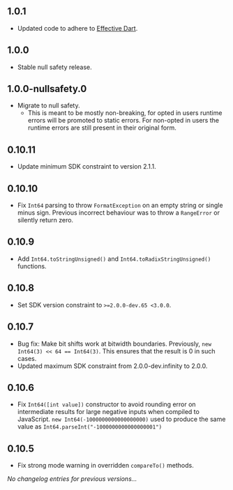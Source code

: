 ## 1.0.1

* Updated code to adhere to
[Effective Dart](https://dart.dev/guides/language/effective-dart).

## 1.0.0

* Stable null safety release.

## 1.0.0-nullsafety.0

* Migrate to null safety.
  * This is meant to be mostly non-breaking, for opted in users runtime errors
    will be promoted to static errors. For non-opted in users the runtime
    errors are still present in their original form.

## 0.10.11

* Update minimum SDK constraint to version 2.1.1.

## 0.10.10

* Fix `Int64` parsing to throw `FormatException` on an empty string or single
  minus sign. Previous incorrect behaviour was to throw a `RangeError` or
  silently return zero.

## 0.10.9

* Add `Int64.toStringUnsigned()` and `Int64.toRadixStringUnsigned()` functions.

## 0.10.8

* Set SDK version constraint to `>=2.0.0-dev.65 <3.0.0`.

## 0.10.7

* Bug fix: Make bit shifts work at bitwidth boundaries. Previously,
  `new Int64(3) << 64 == Int64(3)`. This ensures that the result is 0 in such
  cases.
* Updated maximum SDK constraint from 2.0.0-dev.infinity to 2.0.0.

## 0.10.6

* Fix `Int64([int value])` constructor to avoid rounding error on intermediate
  results for large negative inputs when compiled to JavaScript. `new
  Int64(-1000000000000000000)` used to produce the same value as
  `Int64.parseInt("-1000000000000000001")`

## 0.10.5

* Fix strong mode warning in overridden `compareTo()` methods.

*No changelog entries for previous versions...*
